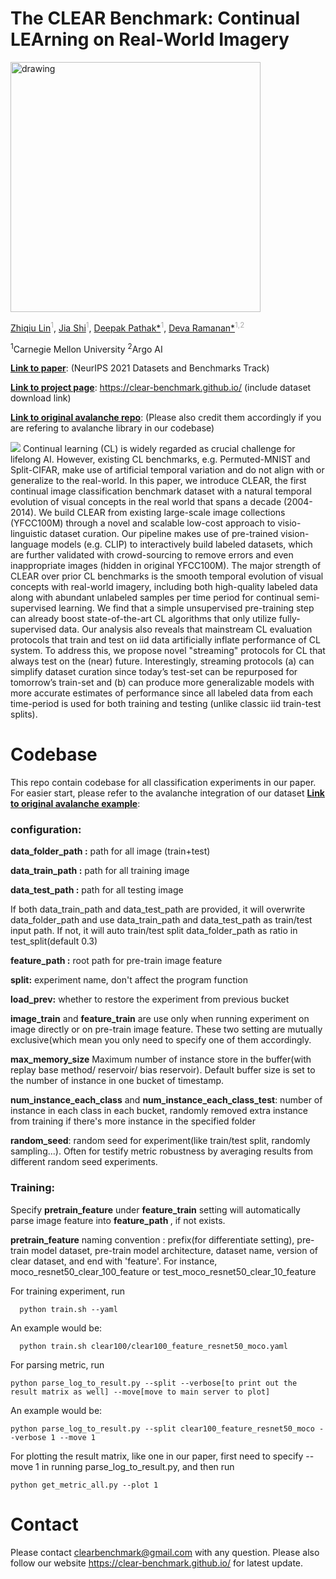 # The CLEAR Benchmark: Continual LEArning on Real-World Imagery

<img src="https://clear-benchmark.github.io/img/cmu_03.png" alt="drawing" style="width:400px;"/>

<a href="https://linzhiqiu.github.io/">Zhiqiu Lin</a><sup><font color="#A9A9A9">1</font></sup>,
<a href="https://www.linkedin.com/in/elvishelvisshi/">Jia Shi</a><sup><font color="#A9A9A9">1</font></sup>,
<a href="https://www.cs.cmu.edu/~dpathak/">Deepak Pathak*</a><sup><font color="#A9A9A9">1</font></sup>,
<a href="http://www.cs.cmu.edu/~deva/">Deva Ramanan*</a><sup><font color="#A9A9A9">1,2</font></sup>

<sup>1</sup>Carnegie Mellon University 
<sup>2</sup>Argo AI


<a href="https://arxiv.org/abs/2201.06289"><strong>Link to paper</strong></a>: (NeurIPS 2021 Datasets and Benchmarks Track)

<a href="https://clear-benchmark.github.io/"><strong>Link to project page</strong></a>: https://clear-benchmark.github.io/ (include dataset download link)

<a href="https://github.com/ContinualAI/avalanche"><strong>Link to original avalanche repo</strong></a>: (Please also credit them accordingly if you are refering to avalanche library in our codebase)

![](https://clear-benchmark.github.io/img/examples.png)
Continual learning (CL) is widely regarded as crucial challenge for lifelong AI. However, existing CL benchmarks, e.g. Permuted-MNIST and Split-CIFAR, make use of artificial temporal variation and do not align with or generalize to the real-world. In this paper, we introduce CLEAR, the first continual image classification benchmark dataset with a natural temporal evolution of visual concepts in the real world that spans a decade (2004-2014). We build CLEAR from existing large-scale image collections (YFCC100M) through a novel and scalable low-cost approach to visio-linguistic dataset curation. Our pipeline makes use of pre-trained vision-language models (e.g. CLIP) to interactively build labeled datasets, which are further validated with crowd-sourcing to remove errors and even inappropriate images (hidden in original YFCC100M). The major strength of CLEAR over prior CL benchmarks is the smooth temporal evolution of visual concepts with real-world imagery, including both high-quality labeled data along with abundant unlabeled samples per time period for continual semi-supervised learning. We find that a simple unsupervised pre-training step can already boost state-of-the-art CL algorithms that only utilize fully-supervised data. Our analysis also reveals that mainstream CL evaluation protocols that train and test on iid data artificially inflate performance of CL system. To address this, we propose novel "streaming" protocols for CL that always test on the (near) future. Interestingly, streaming protocols (a) can simplify dataset curation since today’s test-set can be repurposed for tomorrow’s train-set and (b) can produce more generalizable models with more accurate estimates of performance since all labeled data from each time-period is used for both training and testing (unlike classic iid train-test splits).

# Codebase 
This repo contain codebase for all classification experiments in our paper. For easier start, please refer to the avalanche integration of our dataset <a href="https://github.com/ContinualAI/avalanche/blob/master/examples/clear.py"><strong>Link to original avalanche example</strong></a>:



### configuration: 
<b>data_folder_path :</b> path for all image (train+test)

<b>data_train_path :</b> path for all training image

<b>data_test_path :</b> path for all testing image

If both data_train_path and data_test_path are provided, it will overwrite data_folder_path and use data_train_path and data_test_path as train/test input path. If not, it will auto train/test split data_folder_path as ratio in test_split(default 0.3)

<b>feature_path :</b> root path for pre-train image feature

<b>split:</b> experiment name, don't affect the program function

<b>load_prev:</b> whether to restore the experiment from previous bucket

<b>image_train</b> and <b>feature_train</b> are use only when running experiment on image directly or on pre-train image feature. These two setting are mutually exclusive(which mean you only need to specify one of them accordingly. 

<b>max_memory_size</b> Maximum number of instance store in the buffer(with replay base method/ reservoir/ bias reservoir). Default buffer size is set to the number of instance in one bucket of timestamp.

<b>num_instance_each_class</b> and <b>num_instance_each_class_test</b>: number of instance in each class in each bucket, randomly removed extra instance from training if there's more instance in the specified folder

<b>random_seed</b>: random seed for experiment(like train/test split, randomly sampling...). Often for testify metric robustness by averaging results from different random seed experiments.

### Training:
Specify <b>pretrain_feature</b> under <b>feature_train</b> setting will automatically parse image feature into <b>feature_path </b>, if not exists. 

<b>pretrain_feature</b> naming convention : prefix(for differentiate setting), pre-train model dataset, pre-train model architecture, dataset name, version of clear dataset, and end with 'feature'. For instance, moco_resnet50_clear_100_feature or test_moco_resnet50_clear_10_feature

For training experiment, run 
```
  python train.sh --yaml
```
An example would be: 

```
  python train.sh clear100/clear100_feature_resnet50_moco.yaml
```
For parsing metric, run
```
python parse_log_to_result.py --split --verbose[to print out the result matrix as well] --move[move to main server to plot] 
```
An example would be: 

```
python parse_log_to_result.py --split clear100_feature_resnet50_moco --verbose 1 --move 1
```
For plotting the result matrix, like one in our paper, first need to specify --move 1 in running parse_log_to_result.py, and then run
```
python get_metric_all.py --plot 1
```

# Contact

Please contact clearbenchmark@gmail.com with any question. Please also follow our website https://clear-benchmark.github.io/ for latest update. 



